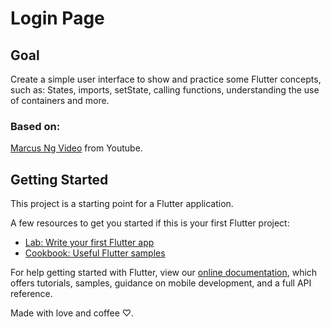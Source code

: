 # Login Page

## Goal

Create a simple user interface to show and practice some Flutter concepts, such as: States, imports, setState, calling functions, understanding the use of containers and more.

### Based on:

[Marcus Ng Video](https://www.youtube.com/watch?v=6kaEbTfb444) from Youtube.

## Getting Started

This project is a starting point for a Flutter application.

A few resources to get you started if this is your first Flutter project:

- [Lab: Write your first Flutter app](https://flutter.dev/docs/get-started/codelab)
- [Cookbook: Useful Flutter samples](https://flutter.dev/docs/cookbook)

For help getting started with Flutter, view our
[online documentation](https://flutter.dev/docs), which offers tutorials,
samples, guidance on mobile development, and a full API reference.

Made with love and coffee ♡.
